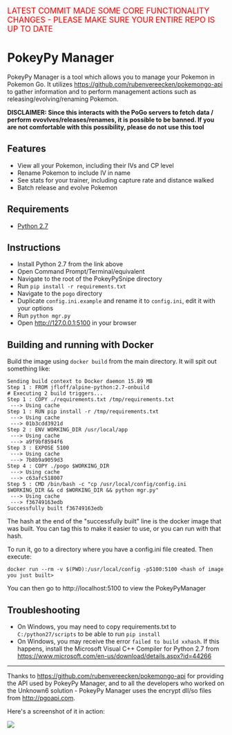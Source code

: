 <font color=red size=4>LATEST COMMIT MADE SOME CORE FUNCTIONALITY CHANGES - PLEASE MAKE SURE YOUR ENTIRE REPO IS UP TO DATE</font>


PokeyPy Manager
============

PokeyPy Manager is a tool which allows you to manage your Pokemon in Pokemon Go. It utilizes https://github.com/rubenvereecken/pokemongo-api to gather information and to perform management actions
such as releasing/evolving/renaming Pokemon.

<b>DISCLAIMER: Since this interacts with the PoGo servers to fetch data / perform evovlves/releases/renames, it is possible to be banned. If you are not comfortable with this possibility, please do not use this tool</b>

Features
--------

- View all your Pokemon, including their IVs and CP level
- Rename Pokemon to include IV in name
- See stats for your trainer, including capture rate and distance walked
- Batch release and evolve Pokemon

Requirements
------------

- [Python 2.7](https://www.python.org/downloads/release/python-2712/)


Instructions
------------
- Install Python 2.7 from the link above
- Open Command Prompt/Terminal/equivalent
- Navigate to the root of the PokeyPySnipe directory
- Run ```pip install -r requirements.txt```
- Navigate to the ```pogo``` directory
- Duplicate ```config.ini.example``` and rename it to ```config.ini```, edit it with your options
- Run ```python mgr.py```
- Open http://127.0.0.1:5100 in your browser  

Building and running with Docker
------------
Build the image using `docker build` from the main directory. It will spit out something like: 

```
Sending build context to Docker daemon 15.89 MB
Step 1 : FROM jfloff/alpine-python:2.7-onbuild
# Executing 2 build triggers...
Step 1 : COPY ./requirements.txt /tmp/requirements.txt
 ---> Using cache
Step 1 : RUN pip install -r /tmp/requirements.txt
 ---> Using cache
 ---> 01b3cdd3921d
Step 2 : ENV WORKING_DIR /usr/local/app
 ---> Using cache
 ---> a9f9bf8594f6
Step 3 : EXPOSE 5100
 ---> Using cache
 ---> 7b8b9a9059d3
Step 4 : COPY ./pogo $WORKING_DIR
 ---> Using cache
 ---> c63afc518007
Step 5 : CMD /bin/bash -c "cp /usr/local/config/config.ini $WORKING_DIR && cd $WORKING_DIR && python mgr.py"
 ---> Using cache
 ---> f36749163edb
Successfully built f36749163edb
```            

The hash at the end of the "successfully built" line is the docker image that was built. You can tag this to make it easier to use, or you can run with that hash.

To run it, go to a directory where you have a config.ini file created. Then execute: 

`docker run --rm -v $(PWD):/usr/local/config -p5100:5100 <hash of image you just built>`

You can then go to http://localhost:5100 to view the PokeyPyManager

Troubleshooting
---------------
- On Windows, you may need to copy requirements.txt to ```C:/python27/scripts``` to be able to run ```pip install```
- On Windows, you may receive the error ```failed to build xxhash```. If this happens, install the Microsoft Visual C++ Compiler for Python 2.7 from https://www.microsoft.com/en-us/download/details.aspx?id=44266

--------------


Thanks to https://github.com/rubenvereecken/pokemongo-api for providing the API used by PokeyPy Manager, and to all the developers who worked on the Unknown6 solution - PokeyPy Manager uses the encrypt dll/so files from http://pgoapi.com.


Here's a screenshot of it in action:

<img src="http://i.imgur.com/rL1yd5D.png">
